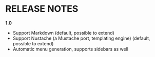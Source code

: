 # RELEASE NOTES

**1.0**

- Support Markdown (default, possible to extend)
- Support Nustache (a Mustache port, templating engine) (default, possible to extend)
- Automatic menu generation, supports sidebars as well

